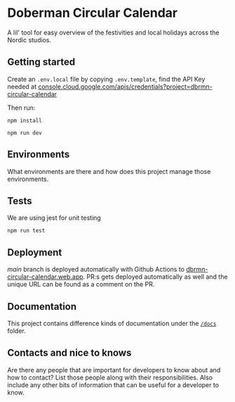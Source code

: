 # Doberman Circular Calendar

A lil' tool for easy overview of the festivities and local holidays across the Nordic studios.

## Getting started

Create an `.env.local` file by copying `.env.template`, find the API Key needed at [console.cloud.google.com/apis/credentials?project=dbrmn-circular-calendar](https://console.cloud.google.com/apis/credentials?project=dbrmn-circular-calendar)

Then run:

`npm install`

`npm run dev`

## Environments

What environments are there and how does this project manage those environments.

## Tests

We are using jest for unit testing

`npm run test`

## Deployment

_main_ branch is deployed automatically with Github Actions to [dbrmn-circular-calendar.web.app](https://dbrmn-circular-calendar.web.app/). PR:s gets deployed automatically as well and the unique URL can be found as a comment on the PR.

## Documentation

This project contains difference kinds of documentation under the [`/docs`](/docs) folder.

## Contacts and nice to knows

Are there any people that are important for developers to know about and how to contact? List those people along with their responsibilities. Also include any other bits of information that can be useful for a developer to know.
